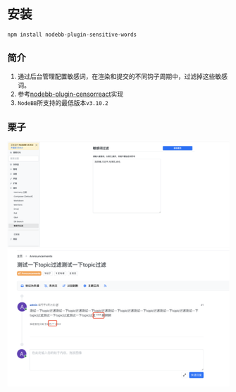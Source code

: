 # 安装

```shell
npm install nodebb-plugin-sensitive-words
```

## 简介

1. 通过后台管理配置敏感词，在渲染和提交的不同钩子周期中，过滤掉这些敏感词。
2. 参考[nodebb-plugin-censorreact](https://github.com/intygrate/nodebb-plugin-censorreact)实现
3. `NodeBB`所支持的最低版本`v3.10.2`

## 栗子

![演示1](./static/eg.png)
![演示12](./static/eg-1.png)
